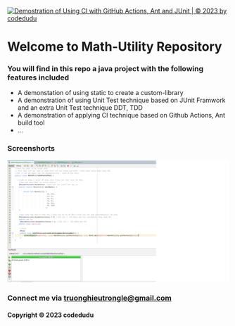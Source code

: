 [![Demostration of Using CI with GitHub Actions, Ant and JUnit | © 2023 by codedudu](https://github.com/Code-dudu/mathutil-ant/actions/workflows/mathutil-ant-ci.yml/badge.svg)](https://github.com/Code-dudu/mathutil-ant/actions/workflows/mathutil-ant-ci.yml)

# Welcome to Math-Utility Repository

### You will find in this repo a java project with the following features included

* A demonstation of using static to create a custom-library
* A demonstration of using Unit Test technique based on JUnit Framwork 
and an extra Unit Test technique DDT, TDD
* A demonstration of applying CI technique based on Github Actions, Ant build tool
* ...

### Screenshorts
![source code with JUnit](https://github.com/Code-dudu/mathutil-ant/blob/main/Screenshorts/source_code_with_JUnit.png)

### Connect me via truonghieutrongle@gmail.com
#### Copyright &#169; 2023 codedudu
